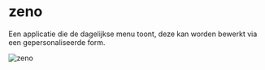 # zeno
Een applicatie die de dagelijkse menu toont, deze kan worden bewerkt via een  gepersonaliseerde form.

![zeno](https://github.com/ElleCrehel/zeno/assets/102219049/ea209821-ad62-452f-ab02-07ad163f4e31)

